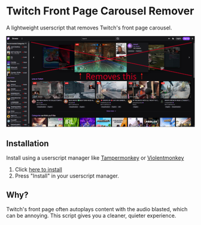 # Twitch Front Page Carousel Remover

A lightweight userscript that removes Twitch's front page carousel.

![Screenshot](screenshot.png)

## Installation

Install using a userscript manager like [Tampermonkey](https://www.tampermonkey.net/) or [Violentmonkey](https://violentmonkey.github.io/)

1. Click [here to install](https://raw.githubusercontent.com/LiquidJesus/twitch-carousel-remover/main/twitch-carousel-remover.user.js)
2. Press "Install" in your userscript manager.

## Why?

Twitch's front page often autoplays content with the audio blasted, which can be annoying. This script gives you a cleaner, quieter experience.

